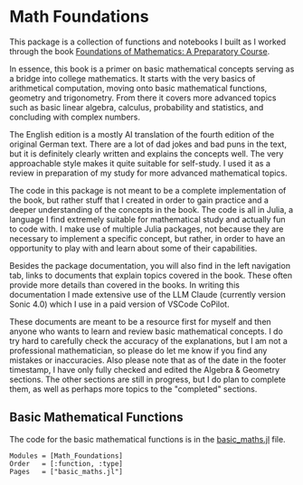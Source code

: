 # Math Foundations

This package is a collection of functions and notebooks I built as I worked through the book [Foundations of Mathematics: A Preparatory Course](https://link.springer.com/book/10.1007/978-3-662-67809-1).

In essence, this book is a primer on basic mathematical concepts serving as a bridge into college mathematics. It starts with the very basics of arithmetical computation, moving onto basic mathematical functions, geometry and trigonometry. From there it covers more advanced topics such as basic linear algebra, calculus, probability and statistics, and concluding with complex numbers.

The English edition is a mostly AI translation of the fourth edition of the original German text. There are a lot of dad jokes and bad puns in the text, but it is definitely clearly written and explains the concepts well. The very approachable style makes it quite suitable for self-study. I used it as a review in preparation of my study for more advanced mathematical topics.

The code in this package is not meant to be a complete implementation of the book, but rather stuff that I created in order to gain practice and a deeper understanding of the concepts in the book. The code is all in Julia, a language I find extremely suitable for mathematical study and actually fun to code with. I make use of multiple Julia packages, not because they are necessary to implement a specific concept, but rather, in order to have an opportunity to play with and learn about some of their capabilities.

Besides the package documentation, you will also find in the left navigation tab, links to documents that explain topics covered in the book. These often provide more details than covered in the books. In writing this documentation I made extensive use of the LLM Claude (currently version Sonic 4.0) which I use in a paid version of VSCode CoPilot.

These documents are meant to be a resource first for myself and then anyone who wants to learn and review basic mathematical concepts. I do try hard to carefully check the accuracy of the explanations, but I am not a professional mathematician, so please do let me know if you find any mistakes or inaccuracies. Also please note that as of the date in the footer timestamp, I have only fully checked and edited the Algebra & Geometry sections. The other sections are still in progress, but I do plan to complete them, as well as perhaps more topics to the "completed" sections.

## Basic Mathematical Functions

The code for the basic mathematical functions is in the [basic_maths.jl](https://github.com/FourMInfo/Math_Foundations/blob/main/src/basic_maths.jl) file.

```@autodocs
Modules = [Math_Foundations]
Order   = [:function, :type]
Pages   = ["basic_maths.jl"]
```

